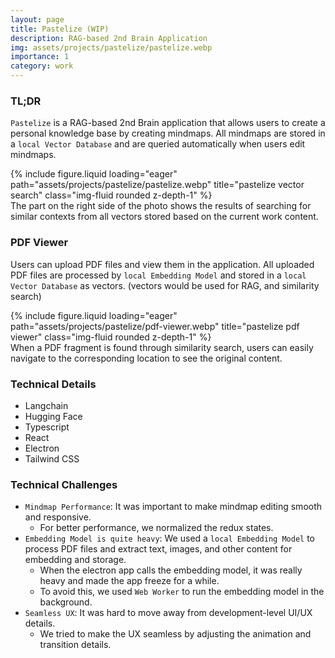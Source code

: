 ```yaml
---
layout: page
title: Pastelize (WIP)
description: RAG-based 2nd Brain Application
img: assets/projects/pastelize/pastelize.webp
importance: 1
category: work
---
```


### TL;DR

`Pastelize` is a RAG-based 2nd Brain application that allows users to create a personal knowledge base by creating mindmaps.
All mindmaps are stored in a `local Vector Database` and are queried automatically when users edit mindmaps.

<div class="row">
    <div class="col-sm mt-3 mt-md-0">
        {% include figure.liquid loading="eager" path="assets/projects/pastelize/pastelize.webp" title="pastelize vector search" class="img-fluid rounded z-depth-1" %}
    </div>
</div>
<div class="caption">
    The part on the right side of the photo shows the results of searching for similar contexts from all vectors stored based on the current work content.
</div>

### PDF Viewer

Users can upload PDF files and view them in the application.
All uploaded PDF files are processed by `local Embedding Model` and stored in a `local Vector Database` as vectors.
(vectors would be used for RAG, and similarity search)

<div class="row">
    <div class="col-sm mt-3 mt-md-0">
        {% include figure.liquid loading="eager" path="assets/projects/pastelize/pdf-viewer.webp" title="pastelize pdf viewer" class="img-fluid rounded z-depth-1" %}
    </div>
</div>
<div class="caption">
    When a PDF fragment is found through similarity search, users can easily navigate to the corresponding location to see the original content.
</div>

### Technical Details

- Langchain
- Hugging Face
- Typescript
- React
- Electron
- Tailwind CSS

### Technical Challenges

- `Mindmap Performance`: It was important to make mindmap editing smooth and responsive.
    - For better performance, we normalized the redux states.
- `Embedding Model is quite heavy`: We used a `local Embedding Model` to process PDF files and extract text, images, and other content for embedding and storage. 
    - When the electron app calls the embedding model, it was really heavy and made the app freeze for a while.
    - To avoid this, we used `Web Worker` to run the embedding model in the background.
- `Seamless UX`: It was hard to move away from development-level UI/UX details.
    - We tried to make the UX seamless by adjusting the animation and transition details.
